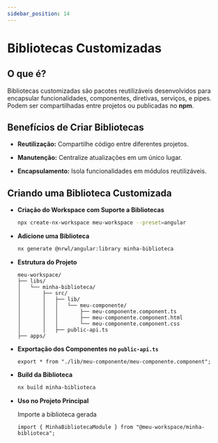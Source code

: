 ```yaml
---
sidebar_position: 14
---
```


# Bibliotecas Customizadas

## O que é?

Bibliotecas customizadas são pacotes reutilizáveis desenvolvidos para encapsular funcionalidades, componentes, diretivas, serviços, e pipes. Podem ser compartilhadas entre projetos ou publicadas no **npm**.

## Benefícios de Criar Bibliotecas

- **Reutilização:** Compartilhe código entre diferentes projetos.

- **Manutenção:** Centralize atualizações em um único lugar.

- **Encapsulamento:** Isola funcionalidades em módulos reutilizáveis.

## Criando uma Biblioteca Customizada

- **Criação do Workspace com Suporte a Bibliotecas**

  ```bash
  npx create-nx-workspace meu-workspace --preset=angular
  ```

- **Adicione uma Biblioteca**

  ```bash
  nx generate @nrwl/angular:library minha-biblioteca
  ```

- **Estrutura do Projeto**

  ```
  meu-workspace/
  ├── libs/
  │   └── minha-biblioteca/
  │       ├── src/
  │       │   ├── lib/
  │       │   │   └── meu-componente/
  │       │   │       ├── meu-componente.component.ts
  │       │   │       ├── meu-componente.component.html
  │       │   │       └── meu-componente.component.css
  │       │   ├── public-api.ts
  ├── apps/
  ```

- **Exportação dos Componentes no `public-api.ts`**

  ```tsx
  export * from "./lib/meu-componente/meu-componente.component";
  ```

- **Build da Biblioteca**

  ```bash
  nx build minha-biblioteca
  ```

- **Uso no Projeto Principal**

  Importe a biblioteca gerada

  ```tsx
  import { MinhaBibliotecaModule } from "@meu-workspace/minha-biblioteca";
  ```
